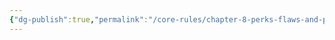 ```yaml
---
{"dg-publish":true,"permalink":"/core-rules/chapter-8-perks-flaws-and-points/perks-list/trait/body/prehensile-limbs/"}
---
```

